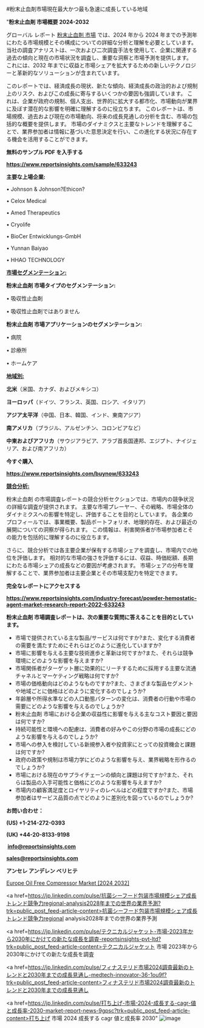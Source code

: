 #粉末止血剤市場現在最大かつ最も急速に成長している地域

"<strong>粉末止血剤 市場概要 2024-2032</strong>

グローバル レポート <a href=https://www.reportsinsights.com/sample/633243>粉末止血剤 市場</a> では、2024 年から 2024 年までの予測年にわたる市場規模とその構成についての詳細な分析と理解を必要としています。 当社の調査アナリストは、一次および二次調査手法を使用して、企業に関連する過去の傾向と現在の市場状況を調査し、重要な洞察と市場予測を提供します。 これには、2032 年までに収益と市場シェアを拡大​​するための新しいテクノロジーと革新的なソリューションが含まれています。

このレポートでは、経済成長の現状、新たな傾向、経済成長の政治的および規制上のリスク、およびこの成長に寄与するいくつかの要因も強調しています。 これは、企業が政府の規制、個人支出、世界的に拡大する都市化、市場動向が業界に及ぼす潜在的な影響を明確に理解するのに役立ちます。 このレポートは、市場規模、過去および現在の市場動向、将来の成長見通しの分析を含む、市場の包括的な概要を提供します。 市場のダイナミクスと主要なトレンドを理解することで、業界参加者は情報に基づいた意思決定を行い、この進化する状況に存在する機会を活用することができます。

<strong><b>無料のサンプル PDF を入手する</b></strong>

<a href=https://www.reportsinsights.com/sample/633243><strong><u>https://www.reportsinsights.com/sample/633243</u></strong></a>

<strong>主要な上場企業:</strong>

• Johnson & Johnson?Ethicon?

• Celox Medical

• Amed Therapeutics

• Cryolife

• BioCer Entwicklungs-GmbH

• Yunnan Baiyao

• HHAO TECHNOLOGY

<strong><u>市場セグメンテーション</u></strong><strong><u>:</u></strong>

<strong>粉末止血剤 市場タイプのセグメンテーション:</strong>

• 吸収性止血剤

• 吸収性止血剤ではありません

<strong>粉末止血剤 市場アプリケーションのセグメンテーション:</strong>

• 病院

• 診療所

• ホームケア

<strong><u>地域別</u></strong><strong><u>:</u></strong>

<strong>北米</strong>（米国、カナダ、およびメキシコ）

<strong>ヨーロッパ</strong>（ドイツ、フランス、英国、ロシア、イタリア）

<strong>アジア太平洋</strong>（中国、日本、韓国、インド、東南アジア）

<strong>南アメリカ</strong>（ブラジル、アルゼンチン、コロンビアなど）

<strong>中東およびアフリカ</strong>（サウジアラビア、アラブ首長国連邦、エジプト、ナイジェリア、および南アフリカ）

<strong>今すぐ購入</strong>

<a href=https://www.reportsinsights.com/buynow/633243><strong><u>https://www.reportsinsights.com/buynow/633243</u></strong></a>

<strong><u>競合分析:</u></strong>

粉末止血剤 の市場調査レポートの競合分析セクションでは、市場内の競争状況の詳細な調査が提供されます。 主要な市場プレーヤー、その戦略、市場全体のダイナミクスへの影響を特定し、評価することを目的としています。 各企業のプロフィールでは、事業概要、製品ポートフォリオ、地理的存在、および最近の展開についての洞察が得られます。 この情報は、利害関係者が市場参加者とその能力を包括的に理解するのに役立ちます。

さらに、競合分析では各主要企業が保有する市場シェアを調査し、市場内での地位を評価します。 相対的な市場の強さを評価するには、収益、時価総額、長期にわたる市場シェアの成長などの要因が考慮されます。 市場シェアの分布を理解することで、業界参加者は主要企業とその市場支配力を特定できます。

<strong>完全なレポートにアクセスする</strong>

<a href=https://www.reportsinsights.com/industry-forecast/powder-hemostatic-agent-market-research-report-2022-633243><strong><u><b>https://www.reportsinsights.com/industry-forecast/powder-hemostatic-agent-market-research-report-2022-633243</b></u></strong></a>

<strong><b>粉末止血剤 市場調査レポートは、次の重要な質問に答えることを目的としています。</b></strong>
<ul>
  <li>市場で提供されている主な製品/サービスは何ですか?また、変化する消費者の需要を満たすためにそれらはどのように進化していますか?</li>
  <li>市場に影響を与える主要な技術進歩と革新は何ですか?また、それらは競争環境にどのような影響を与えますか?</li>
  <li>市場関係者がターゲット層に効果的にリーチするために採用する主要な流通チャネルとマーケティング戦略は何ですか?</li>
  <li>市場の価格動向はどのようなものですか?また、さまざまな製品セグメントや地域ごとに価格はどのように変化するのでしょうか?</li>
  <li>年齢層や所得水準などの人口動態パターンの変化は、消費者の行動や市場の需要にどのような影響を与えるのでしょうか?</li>
  <li>粉末止血剤 市場における企業の収益性に影響を与える主なコスト要因と要因は何ですか?</li>
  <li>持続可能性と環境への配慮は、消費者の好みやこの分野の市場の成長にどのような影響を与えるのでしょうか?</li>
  <li>市場への参入を検討している新規参入者や投資家にとっての投資機会と課題は何ですか?</li>
  <li>政府の政策や規制は市場力学にどのような影響を与え、業界戦略を形作るのでしょうか?</li>
  <li>市場における現在のサプライチェーンの傾向と課題は何ですか?また、それらは製品の入手可能性と価格にどのような影響を与えますか?</li>
  <li>市場内の顧客満足度とロイヤリティのレベルはどの程度ですか?また、市場参加者はサービス品質の点でどのように差別化を図っているのでしょうか?</li>
</ul>
<strong>お問い合わせ：</strong>

<strong>(US) +1-214-272-0393</strong>

<strong>(UK) +44-20-8133-9198</strong>

<strong> </strong><a href=info@reportsinsights.com><strong><u>info@reportsinsights.com</u></strong></a>

<a href=sales@reportsinsights.com><strong><u>sales@reportsinsights.com</u></strong></a>

<strong>アンセレ アンデレン ベリヒテ</strong>

<a href=https://www.linkedin.com/pulse/europe-oil-free-compressor-market-analysis-identifying-vuhrf/>Europe Oil Free Compressor Market [2024 2032]</a>

<a href=https://jp.linkedin.com/pulse/抗菌シーフード包装市場規模シェア成長トレンド競争力regional-analysis2028年までの世界の業界予測?trk=public_post_feed-article-content>抗菌シーフード包装市場規模シェア成長トレンド競争力regional analysis2028年までの世界の業界予測</a>

<a href=https://jp.linkedin.com/pulse/テクニカルジャケット-市場-2023年から2030年にかけての新たな成長を調査-reportsinsights-pvt-ltd?trk=public_post_feed-article-content>テクニカルジャケット 市場 2023年から2030年にかけての新たな成長を調査</a>

<a href=https://jp.linkedin.com/pulse/フィナステリド市場2024調査最新のトレンドと2030年までの成長見通し-medtech-innovator-36-1ou9f?trk=public_post_feed-article-content>フィナステリド市場2024調査最新のトレンドと2030年までの成長見通し</a>

<a href=https://jp.linkedin.com/pulse/打ち上げ-市場-2024-成長する-cagr-値と成長率-2030-market-report-news-9gpsc?trk=public_post_feed-article-content>打ち上げ 市場 2024 成長する cagr 値と成長率 2030</a>"
![image](https://github.com/aakesh123242/RIMarket/assets/158431203/754d5029-37bc-4f51-af0e-d7940165d88c)
